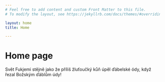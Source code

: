```yaml
---
# Feel free to add content and custom Front Matter to this file.
# To modify the layout, see https://jekyllrb.com/docs/themes/#overriding-theme-defaults

layout: home
title: Home

---
```


# Home page

Svět Fukjemi stějně jako že příliš žluťoučký kůň úpěl ďábelské ódy, když řezal Božským ďáblům údy!
